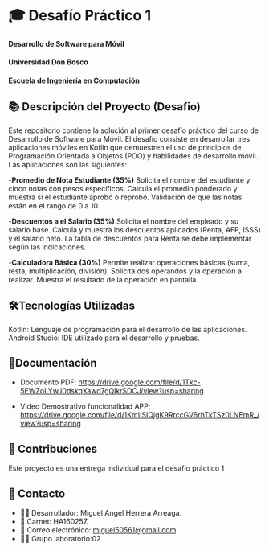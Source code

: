 # 🎓 Desafío Práctico 1 

 #### Desarrollo de Software para Móvil
 #### Universidad Don Bosco
 #### Escuela de Ingeniería en Computación

## 📚 Descripción del Proyecto (Desafio)
Este repositorio contiene la solución al primer desafío práctico del curso de Desarrollo de Software para Móvil. El desafío consiste en desarrollar tres aplicaciones móviles en Kotlin que demuestren el uso de principios de Programación Orientada a Objetos (POO) y habilidades de desarrollo móvil. Las aplicaciones son las siguientes:

-**Promedio de Nota Estudiante (35%)**
Solicita el nombre del estudiante y cinco notas con pesos específicos.
Calcula el promedio ponderado y muestra si el estudiante aprobó o reprobó.
Validación de que las notas están en el rango de 0 a 10.

-**Descuentos a el Salario (35%)**
Solicita el nombre del empleado y su salario base.
Calcula y muestra los descuentos aplicados (Renta, AFP, ISSS) y el salario neto.
La tabla de descuentos para Renta se debe implementar según las indicaciones.

-**Calculadora Básica (30%)**
Permite realizar operaciones básicas (suma, resta, multiplicación, división).
Solicita dos operandos y la operación a realizar.
Muestra el resultado de la operación en pantalla.

## 🛠️Tecnologías Utilizadas
Kotlin: Lenguaje de programación para el desarrollo de las aplicaciones.
Android Studio: IDE utilizado para el desarrollo y pruebas.

## 📝Documentación
-  Documento PDF: https://drive.google.com/file/d/1Tkc-5EWZoLYwJ0dskqXawd7gQlkrSDCJ/view?usp=sharing
  
-  Video Demostrativo funcionalidad APP: https://drive.google.com/file/d/1KmIISIQjgK9RrccGV6rhTkTSz0LNEmR_/view?usp=sharing

## 🤝 Contribuciones
Este proyecto es una entrega individual para el desafío práctico 1

## 📧 Contacto
-  👨‍💻 Desarrollador: Miguel Angel Herrera Arreaga.
-  🔗 Carnet: HA160257.
-  📧 Correo electrónico: miguel50561@gmail.com.
-  👨‍💻 Grupo laboratorio:02
